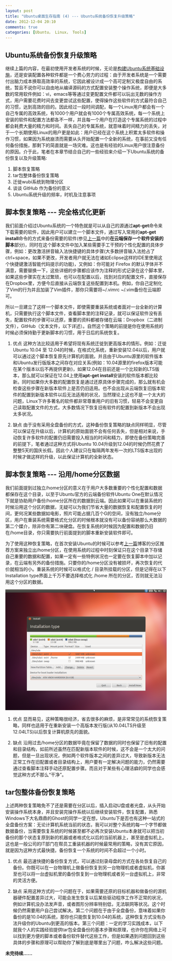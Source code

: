 ```yaml
---
layout: post
title: "Ubuntu桌面生存指南 (4) --- Ubuntu系统备份恢复升级策略"
date: 2012-12-04 20:10
comments: true
categories: [Ubuntu， Linux， Tools]
---
```



Ubuntu系统备份恢复升级策略
--------------------------
继续上篇的内容，在最初使用开发者系统的时候，无论是[构建Ubuntu系统基础设施][1]，还是安装配置各种软件都是一个费心劳力的过程：由于开发者系统是一个需要付出脑力成本换取高效率的系统，它因此被设计成一个高可定制又极度自由的系统，暂且不说你可以自由地从编译源码的方式配置安装整个操作系统，即便是大多数的常用软件例如：vi，emacs等等通过变更配置文件都可以玩出无数的操作方式，用户需要花费时间去变更尝试这些配置，使得操作这些软件的方式最符合自己的习惯，达到高效的目的。因此经过一段时间调配，每一个Linux用户都会有一个自己专属的高效系统，有1000个用户就会有1000个专属高效系统，每一个系统上安装的软件和配置方法都各不一样，并且每一个用户在打造这个专属系统的过程中都会耗费大量的精力和时间。丢失自己的专属系统，就意味着时间精力的丢失，对于一个长期使用Linux的用户更是如此：用户已经在这个系统上积累太多软件和操作习惯，如果因为系统崩溃而需要从头开始配置一个全新的系统，在事前又没有任何备份措施，那剩下的简直就是一场灾难。这也是有经验的Linux用户很注意备份的原因。介于此，笔者在本章节结合自己的一些经验来介绍一下Ubuntu系统的备份恢复以及升级策略:

1. 脚本恢复策略
2. tar包整体备份恢复策略
3. 迁徙wubi系统到物理分区
4. 谈谈 GitHub 作为备份的意义
4. Ubuntu系统升级的频率，时机及注意事项

<!--more-->

脚本恢复策略 --- 完全格式化更新
--------------------------
我们前面介绍过Ubuntu系统的一个特色就是可以从自己的源通过**apt-get**命令来下载需要的软件，因此用户可以建立一个脚本文件，通过写入常用的**apt-get install**命令的方式来备份需要的软件(参见[上一篇][1]中的**在云端保存一个软件安装的脚本**部分)，同时在这个脚本文件中加入某些需要手工干预的个性化配置的具体步骤，例如：更改激活拼音输入法快捷键的具体步骤(大多数拼音输入法抢占了ctrl+space，如果不更改，开发者用户就无法在诸如Eclipse这样的IDE里使用这个快捷键激活智能代码提示的功能)，又例如：你可能对 Firefox 的默认字体并不满意，需要替换一下，这些详细的步骤都应该作为注释的形式记录在这个脚本里，如果这些步骤实在太过繁琐，也可以在配置以后，找到对应的配置文件，直接保存在Dropbox里，方便今后直接从云端恢复这些配置到本机。例如，你自己定制化了Vim的行为并且加装了Vim插件，那你只需要将~/.vimrc ~/.vim备份在云端即可。

所以一旦建立了这样一个脚本文件，即使需要重装系统或者面对一台全新的计算机，只需要执行这个脚本文件，查看脚本里的注释记录，就可以保证软件没有丢失，配置软件的步骤可以还原，重要的资料都被存储在云端：Dropbox（二进制文件），GitHub（文本文件，以下详述）。自然这个策略的前提是你在使用系统的时候必须保持勤于更新脚本的习惯，用于日后的系统恢复。

1. 优点
这种方法比较适用于希望将现有系统迁徙到更高版本的情形。例如：迁徙 Ubuntu 10.04 至 12.04的时候，在格式化系统，重新安装12.04以后，用户就可以通过这个脚本恢复原先计算机的面貌。并且由于Ubuntu源里的软件版本和Ubuntu发行版版本之间存在对应关系(例如：10.04源里的firefox版本可能在某个版本以后不再提供更新)，如果12.04在目前还是一个比较新的LTS版本，那么就可以保证在12.04上使用**apt-get install**安装的软件版本都比较新。同时如果你大多数的配置恢复是通过还原具体步骤完成的，那么就有机会检查这些步骤在新版本软件上是否仍旧适用。也不会出现从云端恢复旧版本软件的配置到新版本软件以后无法适用的状况，当然理论上这也不是一个太大的问题，Linux下许多著名的软件都非常尊重用户的旧有习惯，轻易不会变更自己读取配置文件的方式，大多数情况下恢复旧有软件的配置到新版本不会出现太多状况。

2. 缺点
由于没有采用全盘备份的方式，这种备份恢复策略的缺点同样明显，尽管可以保证在升级以后，计算机的原始面貌不会有任何丢失，但是相对来说，手动恢复许多软件的配置仍旧需要投入相当的时间和精力，即使在备份策略完善的前提下，笔者通过这种方式将Ubuntu 10.04升级到12.04的时候仍然花费了整整5天的国庆长假。因此个人建议只在每隔两年发布一次的LTS版本出现的时候才做这样的升级，以此保证计算机的全新状态。


脚本恢复策略 --- 沿用/home分区数据
--------------------------
我们前面提到过独立/home分区的意义在于用户大多数重要的个性化配置和数据都保存在这个目录，以至于Ubuntu官方的云端备份软件Ubuntu One在默认情况下就是协助用户备份/home分区所在的数据到云端。因此如果可以在重装系统的时候沿用这个分区的数据，无疑可以为我们节省大量的数据恢复和配置恢复的时间，更何况某些数据如电影，照片可能占据几百个G的空间，没有独立/home分区，用户在重装系统需要格式化分区的时候根本就没有可以备份容纳那么大数据的第二个媒介，除非你有第二块硬盘。在恢复系统的时候因为配置和数据仍旧在/home目录，你只需要执行前面提到的脚本重新安装软件即可。

为了使用这种恢复策略，在首次安装Ubuntu的时候可以参考[上一篇][1]博客的分区推荐方案来独立出/home分区，在使用系统的过程中时刻保证只在这个目录下存储自己重要的数据和配置，如果一定有一些特例状况也一定要在恢复脚本中加以记录，在云端有另外的备份措施。只要你的/home分区没有被损坏，再次恢复的代价就相当的小。重装系统的时候可以格式化 / 目录所挂载的分区，但是记得在以下Installation type界面上千万不要选择格式化 /home 所在的分区，否则就无法沿用这个分区的数据。

![installation-type]

1. 优点
显而易见，这种策略很经济，省去很多的麻烦，是非常常见的系统恢复策略，同样也适用于在重新安装一个高版本发行版(从10.04LTS升级至12.04LTS)以后恢复计算机原先的面貌。

2. 缺点
沿用过去/home分区的数据毕竟在保留了数据的同时也保留了旧有的配置和目录结构，如前所述虽然在匹配新版本软件的时候，这不会是一个太大的问题，但是一旦出现状况，例如两个软件版本之间的差异过大，导致新版本无法正常工作在旧配置或者目录结构上，用户要有一定解决问题的能力，仍然需要通过查看脚本注释手动还原配置步骤。而且对于某些有心理洁癖的同学也会感觉这种方式不那么“干净”。


tar包整体备份恢复策略
--------------------------
上述两种恢复策略免不了还是需要在分区以后，插入启动U盘或者光盘，从头开始安装操作系统本身，并且安装完操作系统以后继续安装软件，恢复配置，熟悉Windows下大名鼎鼎的Ghost的同学一定在想，Ubuntu下是否也有这种一站式的全盘备份方案：无论计算机系统当前的状态，我可以对整个系统的每一个字节都做数据备份，当需要恢复系统的时候甚至都不必再次安装Ubuntu本身就可以把当初备份的那个状态复原到新的机器或者格式化以后的当前机器上，甚至是虚拟机上。这也是一般公司的IT部门在帮员工重装机器的时候最常用的策略，没有其它原因，就是因为这种方式最快捷。备份恢复一个系统的时间不会超过一个小时。

1. 优点
最迅速快捷的备份恢复方式，可以通过刻录母盘的方式在各处恢复自己的备份。你既可以在一台物理机上做备份恢复到另一台物理机或者虚拟机，你甚至也可以将一台虚拟机里的备份恢复到一台物理机或者另一台虚拟机上，非常的灵活方便。

2. 缺点
采用这种方式的一个问题在于，如果需要还原的目标机器和做备份的源机器硬件配置差异过大，可能会发生恢复以后某些驱动程序工作不正常的状况，例如计算机没办法发声音，或者图形分辨率特别低，无法联网等状况。这个时候仍然需要用户自己尝试解决。第二个问题在于由于全盘备份，意味着如果你备份的是10.04的系统，那你也只能恢复到10.04的系统，这种恢复方式没有办法升级你的Ubuntu到更高的版本。第三个问题：一定的学习实践成本，以下就我个人的实践经验提供tar包全盘备份的基本步骤和原理，也许你在网络上可以找到更方便的脚本或者备份软件替代这些工作，但是如果遇到问题回到这些具体的步骤和原理可以帮助你了解到底是哪里出了问题，咋么解决这些问题。







**未完待续......**


[1]: /blog/2012/10/30/ubuntu-living-handbook-install/
[installation-type]: /images/ubuntu_living_handbook/installation-type.png
